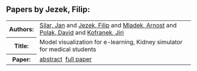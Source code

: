 <h2>Papers by Jezek, Filip:</h2>
<!-- Begin papers -->
<table>
<tr><th>Authors:</th><td>
<a href="../authors/author_224.html">Silar, Jan</a> and 
<a href="../authors/author_117.html">Jezek, Filip</a> and 
<a href="../authors/author_167.html">Mladek, Arnost</a> and 
<a href="../authors/author_190.html">Polak, David</a> and 
<a href="../authors/author_129.html">Kofranek, Jiri</a>
</td></tr>
<tr><th>Title:  </th><td>Model visualization for e-learning, Kidney simulator for medical students</td></tr>
<tr><th>Paper:  </th><td><a href="../abstracts/Modelica2019abstract3D4.pdf">abstract</a>&nbsp;&nbsp;<a href="../papers/Modelica2019paper3D4.pdf">full paper</a></td></tr>
</table>
<br>
<!-- End papers -->